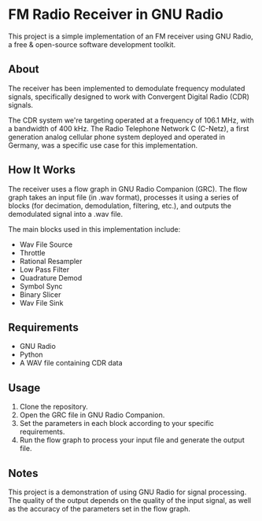 # FM Radio Receiver in GNU Radio 

This project is a simple implementation of an FM receiver using GNU Radio, a free & open-source software development toolkit. 

## About

The receiver has been implemented to demodulate frequency modulated signals, specifically designed to work with Convergent Digital Radio (CDR) signals. 

The CDR system we're targeting operated at a frequency of 106.1 MHz, with a bandwidth of 400 kHz. The Radio Telephone Network C (C-Netz), a first generation analog cellular phone system deployed and operated in Germany, was a specific use case for this implementation.

## How It Works

The receiver uses a flow graph in GNU Radio Companion (GRC). The flow graph takes an input file (in .wav format), processes it using a series of blocks (for decimation, demodulation, filtering, etc.), and outputs the demodulated signal into a .wav file.

The main blocks used in this implementation include:

- Wav File Source
- Throttle
- Rational Resampler
- Low Pass Filter
- Quadrature Demod
- Symbol Sync
- Binary Slicer
- Wav File Sink

## Requirements

- GNU Radio
- Python
- A WAV file containing CDR data

## Usage

1. Clone the repository.
2. Open the GRC file in GNU Radio Companion.
3. Set the parameters in each block according to your specific requirements.
4. Run the flow graph to process your input file and generate the output file.

## Notes

This project is a demonstration of using GNU Radio for signal processing. The quality of the output depends on the quality of the input signal, as well as the accuracy of the parameters set in the flow graph.
